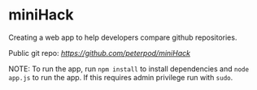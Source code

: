 # miniHack
Creating a web app to help developers compare github repositories.

Public git repo: *https://github.com/peterpod/miniHack*

NOTE: To run the app, run `npm install` to install dependencies and `node app.js` to run the app. If this requires admin privilege run with `sudo`.
